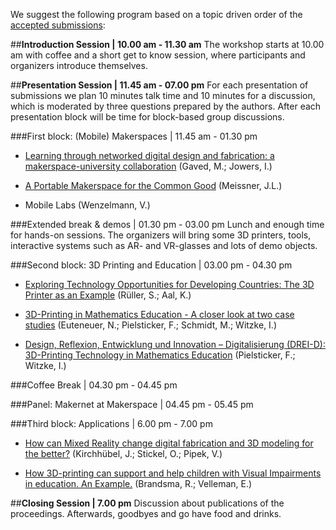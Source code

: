 We suggest the following program based on a topic driven order of the [accepted submissions](https://drive.google.com/open?id=0B6IVn-EKd-N0bE55aDVEZGVJd0E):
 
##**Introduction Session | 10.00 am - 11.30 am**
The workshop starts at 10.00 am with coffee and a short get to know session, where participants and organizers introduce themselves.
 
##**Presentation Session | 11.45 am - 07.00 pm**
For each presentation of submissions we plan 10 minutes talk time and 10 minutes for a discussion, which is moderated by three questions prepared by the authors. After each presentation block will be time for block-based group discussions.
 
###First block: (Mobile) Makerspaces | 11.45 am - 01.30 pm
 
* [Learning through networked digital design and fabrication: a makerspace-university collaboration](https://drive.google.com/open?id=0B6IVn-EKd-N0XzB1VERFMU9jb1E) (Gaved, M.; Jowers, I.)

* [A Portable Makerspace for the Common Good](https://drive.google.com/open?id=0B6IVn-EKd-N0aWFXeGJtZTg5MWs) (Meissner, J.L.)

* Mobile Labs (Wenzelmann, V.)
 
###Extended break & demos | 01.30 pm - 03.00 pm
Lunch and enough time for hands-on sessions. The organizers will bring some 3D printers, tools, interactive systems such as AR- and VR-glasses and lots of demo objects.
 
###Second block: 3D Printing and Education | 03.00 pm - 04.30 pm
 
* [Exploring Technology Opportunities for Developing Countries: The 3D Printer as an Example](https://drive.google.com/open?id=0B6IVn-EKd-N0OVRaRTdIbTEyS2M) (Rüller, S.; Aal, K.)  

* [3D-Printing in Mathematics Education - A closer look at two case studies](https://drive.google.com/open?id=0B6IVn-EKd-N0bmN2SlA3cHBhRTQ) (Euteneuer, N.; Pielsticker, F.; Schmidt, M.; Witzke, I.)

* [Design, Reflexion, Entwicklung und Innovation – Digitalisierung (DREI-D): 3D-Printing Technology in Mathematics Education](https://drive.google.com/open?id=0B6IVn-EKd-N0X2l5YzFRbHppbmM) (Pielsticker, F.; Witzke, I.)
 
###Coffee Break | 04.30 pm - 04.45 pm
 
###Panel: Makernet at Makerspace | 04.45 pm - 05.45 pm
 
###Third block: Applications | 6.00 pm - 7.00 pm

* [How can Mixed Reality change digital fabrication and 3D modeling for the better?](https://drive.google.com/open?id=0B6IVn-EKd-N0ZHdHRW9sVnhOZjQ) (Kirchhübel, J.; Stickel, O.; Pipek, V.) 

* [How 3D-printing can support and help children with Visual Impairments in education. An Example.](https://drive.google.com/file/d/0B6IVn-EKd-N0QWJXbmUzc0ljOEE/view?usp=sharing) (Brandsma, R.; Velleman, E.)
 
##**Closing Session | 7.00 pm**
 Discussion about publications of the proceedings. Afterwards, goodbyes and go have food and drinks.